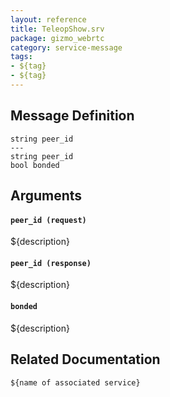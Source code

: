 ```yaml
---
layout: reference
title: TeleopShow.srv
package: gizmo_webrtc
category: service-message
tags: 
- ${tag}
- ${tag} 
---
```


## Message Definition
```
string peer_id
---
string peer_id
bool bonded
```

## Arguments
#### `peer_id (request)`
${description}

#### `peer_id (response)`
${description}

#### `bonded`
${description}

## Related Documentation
``${name of associated service}``  
